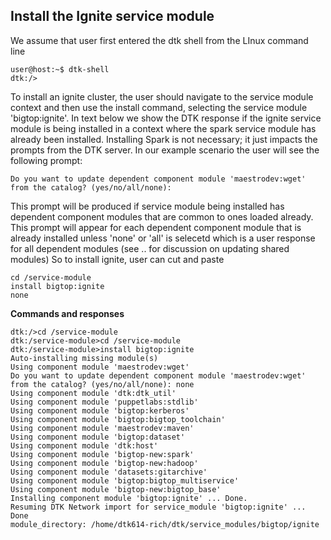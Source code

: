 ## Install the Ignite service module
We assume that user first entered the dtk shell from the LInux command line
```
user@host:~$ dtk-shell
dtk:/>
```


To install an ignite cluster, the user should navigate to the service module context and then use the install command, selecting the service module 'bigtop:ignite'. In text below we show the DTK response if the ignite service module is being installed in a context where the spark service module has already been installed. Installing Spark is not necessary;  it just impacts the prompts from the DTK server. In our example scenario the user will see the following prompt:
```
Do you want to update dependent component module 'maestrodev:wget' from the catalog? (yes/no/all/none):
```
This prompt will be produced if service module being installed has dependent component modules that are common to ones loaded already. This prompt will appear for each dependent component module that is already installed unless 'none' or 'all' is selecetd which is a user response for all dependent modules (see .. for discussion on updating shared modules)
So to install ignite, user can cut and paste
```
cd /service-module
install bigtop:ignite
none

```

**Commands and responses**
```
dtk:/>cd /service-module
dtk:/service-module>cd /service-module
dtk:/service-module>install bigtop:ignite
Auto-installing missing module(s)
Using component module 'maestrodev:wget'
Do you want to update dependent component module 'maestrodev:wget' from the catalog? (yes/no/all/none): none
Using component module 'dtk:dtk_util'
Using component module 'puppetlabs:stdlib'
Using component module 'bigtop:kerberos'
Using component module 'bigtop:bigtop_toolchain'
Using component module 'maestrodev:maven'
Using component module 'bigtop:dataset'
Using component module 'dtk:host'
Using component module 'bigtop-new:spark'
Using component module 'bigtop-new:hadoop'
Using component module 'datasets:gitarchive'
Using component module 'bigtop:bigtop_multiservice'
Using component module 'bigtop-new:bigtop_base'
Installing component module 'bigtop:ignite' ... Done.
Resuming DTK Network import for service_module 'bigtop:ignite' ... Done
module_directory: /home/dtk614-rich/dtk/service_modules/bigtop/ignite
```
